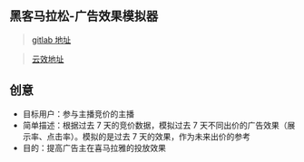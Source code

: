 ## 黑客马拉松-广告效果模拟器

> [gitlab 地址](http://gitlab.ximalaya.com/jianwu/hack-ad-emulator)

> [云效地址](http://yunxiao.xmly.work/titan/appcenter/5175/overview)

## 创意

- 目标用户：参与主播竞价的主播
- 简单描述：根据过去 7 天的竞价数据，模拟过去 7 天不同出价的广告效果（展示率、点击率）。模拟的是过去 7 天的效果，作为未来出价的参考
- 目的：提高广告主在喜马拉雅的投放效果
